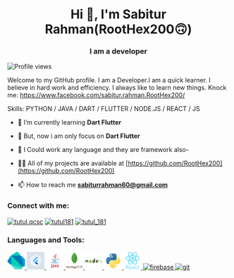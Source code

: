 


<h1 align="center">Hi 👋, I'm Sabitur Rahman(RootHex200🙃)</h1>
<h3 align="center">I am a developer</h3>

![Profile views](https://gpvc.arturio.dev/sabiturrahmanRootHex200) 

Welcome to my GitHub profile. I am a Developer.I am a quick learner. I believe in hard work
and efficiency. I always like to learn new things.
Knock me: https://www.facebook.com/sabitur.rahman.RootHex200/

Skills: PYTHON / JAVA / DART / FLUTTER / NODE.JS / REACT / JS
 


- 🌱 I’m currently learning **Dart Flutter**

- 👀 But, now i am only focus on **Dart Flutter**

- 🙂 I Could work any language and they are framework also-

- 👨‍💻 All of my projects are available at [https://github.com/RootHex200](https://github.com/RootHex200)

- 📫 How to reach me **sabiturrahman60@gmail.com**

<h3 align="left">Connect with me:</h3>
<p align="left">
<a href="https://www.facebook.com/sabitur.rahman.RootHex200/" target="blank"><img align="center" src="https://raw.githubusercontent.com/rahuldkjain/github-profile-readme-generator/master/src/images/icons/Social/facebook.svg" alt="tutul.qcsc" height="30" width="40" /></a>
<a href="https://twitter.com/SabiturRahman10?t=Ws87oEsPwQKwW75orv9AwA&s=09&fbclid=IwAR0-81TDzTyrnsaN46bc19Hp2-b2YJPHBGyAB8HEq_OzjFkTjMHzGQYUL2o" target="blank"><img align="center" src="https://raw.githubusercontent.com/rahuldkjain/github-profile-readme-generator/master/src/images/icons/Social/twitter.svg" alt="tutul181" height="30" width="40" /></a>
<a href="https://www.instagram.com/sabitur.rahman.790/" target="blank"><img align="center" src="https://raw.githubusercontent.com/rahuldkjain/github-profile-readme-generator/master/src/images/icons/Social/instagram.svg" alt="tutul_181" height="30" width="40" /></a>
<!-- <a href="https://www.behance.net/harun181" target="blank"><img align="center" src="https://raw.githubusercontent.com/rahuldkjain/github-profile-readme-generator/master/src/images/icons/Social/behance.svg" alt="harun181" height="30" width="40" /></a> -->
</p>

<h3 align="left">Languages and Tools:</h3>
<p align="left"> 
<a href="" target="_blank"> <img src="https://github.com/RootHex200/RootHex200/blob/main/index.png" alt="Dart" width="40" height="40"/> </a> 
<a href="" target="_blank"> <img src="https://github.com/RootHex200/RootHex200/blob/main/63714494-c4d9c880-c7f6-11e9-8940-5a9636ecba36.png" alt="Flutter" width="40" height="40"/> </a>
<a href="" target="_blank"> <img src="https://github.com/RootHex200/RootHex200/blob/main/java-icon-png-3.png" alt="java" width="40" height="40"/> </a> 
<a href="https://www.mongodb.com/" target="_blank"> <img src="https://raw.githubusercontent.com/devicons/devicon/master/icons/mongodb/mongodb-original-wordmark.svg" alt="mongodb" width="40" height="40"/> </a> 
<a href="https://nodejs.org" target="_blank"> <img src="https://raw.githubusercontent.com/devicons/devicon/master/icons/nodejs/nodejs-original-wordmark.svg" alt="nodejs" width="40" height="40"/> </a>
<a href="https://www.python.org" target="_blank"> <img src="https://raw.githubusercontent.com/devicons/devicon/master/icons/python/python-original.svg" alt="python" width="40" height="40"/> </a> 
<a href="https://reactjs.org/" target="_blank"> <img src="https://raw.githubusercontent.com/devicons/devicon/master/icons/react/react-original-wordmark.svg" alt="react" width="40" height="40"/> </a> 
<a href="https://firebase.google.com/" target="_blank"> <img src="https://www.vectorlogo.zone/logos/firebase/firebase-icon.svg" alt="firebase" width="40" height="40"/> </a> 
<a href="https://git-scm.com/" target="_blank"> <img src="https://www.vectorlogo.zone/logos/git-scm/git-scm-icon.svg" alt="git" width="40" height="40"/> </a> 
<!-- <a href="https://heroku.com" target="_blank"> <img src="https://www.vectorlogo.zone/logos/heroku/heroku-icon.svg" alt="heroku" width="40" height="40"/> </a>  -->
<!-- <a href="https://www.adobe.com/in/products/illustrator.html" target="_blank"> <img src="https://www.vectorlogo.zone/logos/adobe_illustrator/adobe_illustrator-icon.svg" alt="illustrator" width="40" height="40"/> </a> 
<a href="https://www.photoshop.com/en" target="_blank"> <img src="https://raw.githubusercontent.com/devicons/devicon/master/icons/photoshop/photoshop-line.svg" alt="photoshop" width="40" height="40"/> </a> 
</p> -->
 
 

